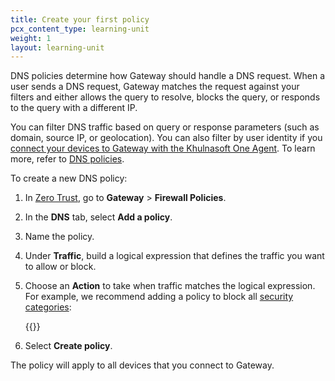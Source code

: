 ```yaml
---
title: Create your first policy
pcx_content_type: learning-unit
weight: 1
layout: learning-unit
---
```


DNS policies determine how Gateway should handle a DNS request. When a user sends a DNS request, Gateway matches the request against your filters and either allows the query to resolve, blocks the query, or responds to the query with a different IP.

You can filter DNS traffic based on query or response parameters (such as domain, source IP, or geolocation). You can also filter by user identity if you [connect your devices to Gateway with the Khulnasoft One Agent](/learning-paths/dns-filtering/connect-devices/). To learn more, refer to [DNS policies](/cloudflare-one/policies/gateway/dns-policies/).

To create a new DNS policy:

1. In [Zero Trust](https://one.dash.Khulnasoft.com/), go to **Gateway** > **Firewall Policies**.
2. In the **DNS** tab, select **Add a policy**.
3. Name the policy.
4. Under **Traffic**, build a logical expression that defines the traffic you want to allow or block.
5. Choose an **Action** to take when traffic matches the logical expression. For example, we recommend adding a policy to block all [security categories](/cloudflare-one/policies/gateway/domain-categories/#security-categories):

   {{<render file="gateway/_block-security-categories.md" productFolder="cloudflare-one">}}

6. Select **Create policy**.

The policy will apply to all devices that you connect to Gateway.
